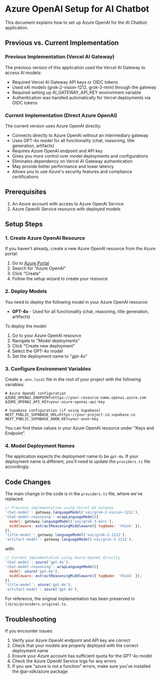 # Azure OpenAI Setup for AI Chatbot

This document explains how to set up Azure OpenAI for the AI Chatbot application.

## Previous vs. Current Implementation

### Previous Implementation (Vercel AI Gateway)
The previous version of this application used the Vercel AI Gateway to access AI models:
- Required Vercel AI Gateway API keys or OIDC tokens
- Used xAI models (grok-2-vision-1212, grok-3-mini) through the gateway
- Required setting up AI_GATEWAY_API_KEY environment variable
- Authentication was handled automatically for Vercel deployments via OIDC tokens

### Current Implementation (Direct Azure OpenAI)
The current version uses Azure OpenAI directly:
- Connects directly to Azure OpenAI without an intermediary gateway
- Uses GPT-4o model for all functionality (chat, reasoning, title generation, artifacts)
- Requires Azure OpenAI endpoint and API key
- Gives you more control over model deployments and configurations
- Eliminates dependency on Vercel AI Gateway authentication
- May provide better performance and lower latency
- Allows you to use Azure's security features and compliance certifications

## Prerequisites

1. An Azure account with access to Azure OpenAI Service
2. Azure OpenAI Service resource with deployed models

## Setup Steps

### 1. Create Azure OpenAI Resource

If you haven't already, create a new Azure OpenAI resource from the Azure portal:

1. Go to [Azure Portal](https://portal.azure.com)
2. Search for "Azure OpenAI"
3. Click "Create"
4. Follow the setup wizard to create your resource

### 2. Deploy Models

You need to deploy the following model in your Azure OpenAI resource:

- **GPT-4o** - Used for all functionality (chat, reasoning, title generation, artifacts)

To deploy the model:
1. Go to your Azure OpenAI resource
2. Navigate to "Model deployments"
3. Click "Create new deployment"
4. Select the GPT-4o model
5. Set the deployment name to "gpt-4o"

### 3. Configure Environment Variables

Create a `.env.local` file in the root of your project with the following variables:

```
# Azure OpenAI configuration
AZURE_OPENAI_ENDPOINT=https://your-resource-name.openai.azure.com
AZURE_OPENAI_API_KEY=your-azure-openai-api-key

# Supabase configuration (if using Supabase)
NEXT_PUBLIC_SUPABASE_URL=https://your-project-id.supabase.co
NEXT_PUBLIC_SUPABASE_ANON_KEY=your-anon-key
```

You can find these values in your Azure OpenAI resource under "Keys and Endpoint".

### 4. Model Deployment Names

The application expects the deployment name to be `gpt-4o`. If your deployment name is different, you'll need to update the `providers.ts` file accordingly.

## Code Changes

The main change in the code is in the `providers.ts` file, where we've replaced:

```javascript
// Previous implementation using Vercel AI Gateway
'chat-model': gateway.languageModel('xai/grok-2-vision-1212'),
'chat-model-reasoning': wrapLanguageModel({
  model: gateway.languageModel('xai/grok-3-mini'),
  middleware: extractReasoningMiddleware({ tagName: 'think' }),
}),
'title-model': gateway.languageModel('xai/grok-2-1212'),
'artifact-model': gateway.languageModel('xai/grok-2-1212'),
```

with:

```javascript
// Current implementation using Azure OpenAI directly
'chat-model': azure('gpt-4o'),
'chat-model-reasoning': wrapLanguageModel({
  model: azure('gpt-4o'),
  middleware: extractReasoningMiddleware({ tagName: 'think' }),
}),
'title-model': azure('gpt-4o'),
'artifact-model': azure('gpt-4o'),
```

For reference, the original implementation has been preserved in `lib/ai/providers.original.ts`.

## Troubleshooting

If you encounter issues:

1. Verify your Azure OpenAI endpoint and API key are correct
2. Check that your models are properly deployed with the correct deployment name
3. Ensure your Azure account has sufficient quota for the GPT-4o model
4. Check the Azure OpenAI Service logs for any errors
5. If you see "azure is not a function" errors, make sure you've installed the @ai-sdk/azure package